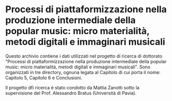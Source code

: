 # Processi di piattaformizzazione nella produzione intermediale della popular music: micro materialità, metodi digitali e immaginari musicali
Questo archivio contiene i dati utilizzati nel progetto di ricerca di dottorato "Processi di piattaformizzazione nella produzione intermediale della popular music: micro materialità, metodi digitali e immaginari musicali". Sono organizzati in tre directory, ognuna legata al Capitolo di cui porta il nome: Capitolo 5, Capitolo 6 e Conclusioni.

Il progetto dfi ricerca è stato condotto da Mattia Zanotti sotto la supervisione del Prof. Alessandro Bratus (Università di Pavia).

